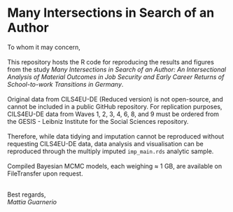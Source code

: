 # Many Intersections in Search of an Author
 To whom it may concern,<br><br>
 This repository hosts the R code for reproducing the results and figures from the study _Many Intersections in Search of an Author: An Intersectional Analysis of Material Outcomes in Job Security and Early Career Returns of School-to-work Transitions in Germany_.<br><br>
 Original data from CILS4EU-DE (Reduced version) is not open-source, and cannot be included in a public GitHub repository. For replication purposes, CILS4EU-DE data from Waves 1, 2, 3, 4, 6, 8, and 9 must be ordered from the GESIS - Leibniz Institute for the Social Sciences repository.<br><br>
 Therefore, while data tidying and imputation cannot be reproduced without requesting CILS4EU-DE data, data analysis and visualisation can be reproduced through the multiply imputed `imp_main.rds` analytic sample.<br><br>
 Compiled Bayesian MCMC models, each weighing ≈ 1 GB, are available on FileTransfer upon request.<br><br>

 Best regards,<br>
 _Mattia Guarnerio_
